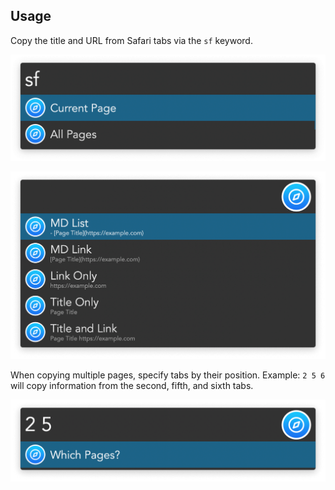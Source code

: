 ## Usage

Copy the title and URL from Safari tabs via the `sf` keyword.

![Choosing current or all pages](images/sf.png)

![Showing formats](images/formats.png)

When copying multiple pages, specify tabs by their position. Example: `2 5 6` will copy information from the second, fifth, and sixth tabs.

![Copying multiple tabs](images/multiple.png)

